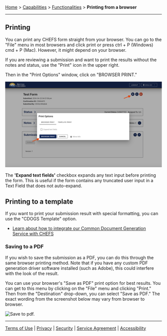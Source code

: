 [Home](index) > [Capabilities](Capabilities) > [Functionalities](Functionalities) > **Printing from a browser**
***

<!-- * [Printing](#Printing)
* [Printing to a template](#Printing-to-a-template)
* [Saving to a PDF](#Saving-to-a-PDF) -->

## Printing

You can print any CHEFS form straight from your browser. You can go to the "File" menu in most browsers and click print or press ctrl + P (Windows) cmd + P (Mac). However, it might depend on your browser.

If you are reviewing a submission and want to print the results without the notes and status, use the "Print" icon in the upper right.

Then in the "Print Options" window, click on "BROWSER PRINT."

![Submission Print](images/print_browser.png) 

The **'Expand text fields'** checkbox expands any text input before printing the form. This is useful if the form contains any truncated user input in a Text Field that does not auto-expand. 

## Printing to a template

If you want to print your submission result with special formatting, you can use the "CDOGS Template" option. 
* [Learn about how to integrate our Common Document Generation Service with CHEFS](CDOGS-Template-Upload)

### Saving to a PDF
If you wish to save the submission as a PDF, you can do this through the same browser printing method. Note that if you have any custom PDF generation driver software installed (such as Adobe), this could interfere with the look of the result.

You can use your browser's "Save as PDF" print option for best results. You can get to this menu by clicking on the "File" menu and clicking "Print." Then from the "Destination" drop-down, you can select "Save as PDF." The exact wording from the screenshot below may vary from browser to browser.

![Save to pdf.](images/print_save.png) 

***
[Terms of Use](Terms-of-Use) | [Privacy](Privacy) | [Security](Security) | [Service Agreement](Service-Agreement) | [Accessibility](Accessibility)